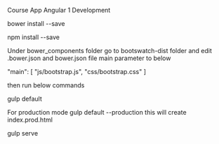 Course App Angular 1 Development

bower install --save

npm install --save

Under bower_components folder go to bootswatch-dist folder and edit .bower.json and bower.json file main parameter to below

"main": [
    "js/bootstrap.js",
    "css/bootstrap.css"
]

then run below commands

gulp default

For production mode gulp default --production this will create index.prod.html

gulp serve

